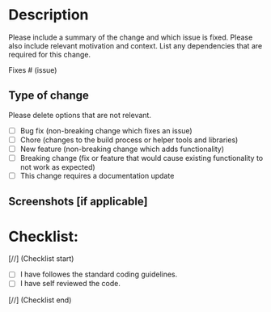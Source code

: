 # Description

Please include a summary of the change and which issue is fixed. Please also include relevant
motivation and context. List any dependencies that are required for this change.

Fixes # (issue)

## Type of change

Please delete options that are not relevant.

- [ ] Bug fix (non-breaking change which fixes an issue)
- [ ] Chore (changes to the build process or helper tools and libraries)
- [ ] New feature (non-breaking change which adds functionality)
- [ ] Breaking change (fix or feature that would cause existing functionality to not work as
      expected)
- [ ] This change requires a documentation update

## Screenshots [if applicable]

# Checklist:

[//] (Checklist start)

- [ ] I have followes the standard coding guidelines.
- [ ] I have self reviewed the code.

[//] (Checklist end)
